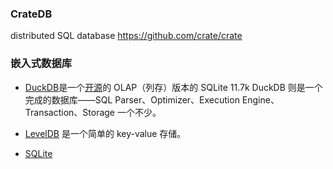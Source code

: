 ### CrateDB
distributed SQL database
https://github.com/crate/crate

### 嵌入式数据库

- [DuckDB](https://duckdb.org/)是一个[开源](https://github.com/duckdb/duckdb)的 OLAP（列存）版本的 SQLite  11.7k
DuckDB 则是一个完成的数据库——SQL Parser、Optimizer、Execution Engine、Transaction、Storage 一个不少。

- [LevelDB](https://github.com/google/leveldb) 是一个简单的 key-value 存储。

- [SQLite](https://www.sqlite.org/index.html)